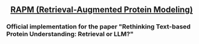 

<h2 align="center"> <a href="hhttps://arxiv.org/abs/2402.16445"> RAPM (Retrieval-Augmented Protein Modeling) </a></h2>

### Official implementation for the paper "Rethinking Text-based Protein Understanding: Retrieval or LLM?"


